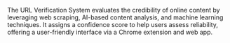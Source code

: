 The URL Verification System evaluates the credibility of online content by leveraging web scraping, AI-based content analysis, and machine learning techniques. It assigns a confidence score to help users assess reliability, offering a user-friendly interface via a Chrome extension and web app.
